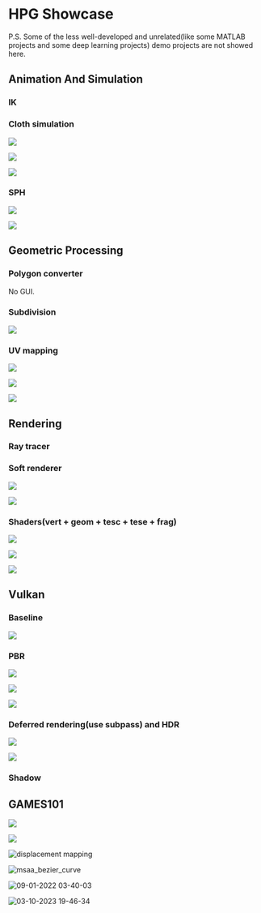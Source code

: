 # HPG Showcase



P.S. Some of the less well-developed and unrelated(like some MATLAB projects and some deep learning projects) demo projects are not showed here.



## Animation And Simulation

### IK



### Cloth simulation

![](Animation/n10-1.png)

![](Animation/n10-2.png)

![](Animation/n10-3.png)

### SPH

![](Animation/Snipaste_2022-12-20_21-13-36.png)

![](Animation/Snipaste_2022-12-20_21-13-55.png)

## Geometric Processing

### Polygon converter

No GUI.

### Subdivision

![](Geometric/Snipaste_2022-12-24_22-17-43.png)

### UV mapping

![](Geometric/wire.png)

![](Geometric/wirebig.png)

![](Geometric/normalmap.png)

## Rendering

### Ray tracer



### Soft renderer

![](Rendering/t9.png)

![](Rendering/t92.png)

### Shaders(vert + geom + tesc + tese + frag)

![](Rendering/Snipaste_2023-09-30_21-46-36.png)

![](Rendering/Snipaste_2023-09-30_21-46-49.png)

![](Rendering/Snipaste_2023-09-30_21-47-05.png)

## Vulkan

### Baseline

![](Vulkan/q1.2.2.png)

### PBR

![](Vulkan/result1.png)

![](Vulkan/without_attenuation.png)

![](Vulkan/without_attenuation2.png)

### Deferred rendering(use subpass) and HDR

![](Vulkan/hdr.png)

![](Vulkan/without_hdr.png)

### Shadow



## GAMES101

![](GAMES101/28-08-2021-22-39-14.png)

![](GAMES101/双线性插值.png)

![displacement mapping](GAMES101/displacement-mapping.png)

![msaa_bezier_curve](GAMES101/msaa_bezier_curve.png)

![09-01-2022 03-40-03](GAMES101/09-01-2022-03-40-03.png)

![03-10-2023 19-46-34](GAMES101/03-10-2023-19-46-34.png)

